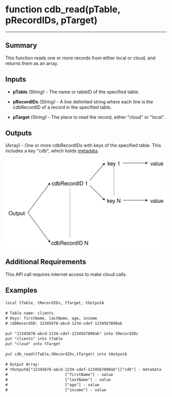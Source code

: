 # function cdb_read(pTable, pRecordIDs, pTarget)
---
## Summary
This function reads one or more records from either local or cloud, and returns them as an array.

## Inputs
* **pTable** *(String)* - The name or tableID of the specified table.

* **pRecordIDs** *(String)* - A line delimited string where each line is the cdbRecordID of a record in the specified table.

* **pTarget** *(String)* - The place to read the record, either "cloud" or "local".
       
## Outputs
(Array) - One or more cdbRecordIDs with keys of the specified table. This includes a key "cdb", which holds [metadata](metadata.md).

![ReadOutput](images/BasicOutput.svg)

## Additional Requirements
This API call requires internet access to make cloud calls.

## Examples
```livecodeserver
local tTable, tRecordIDs, tTarget, tOutputA

# Table name: clients
# Keys: firstName, lastName, age, income
# cdbRecordID: 12345678-abcd-1234-cdef-1234567890ab

put "12345678-abcd-1234-cdef-1234567890ab" into tRecordIDs
put "clients" into tTable
put "cloud" into tTarget
    
put cdb_read(tTable,tRecordIDs,tTarget) into tOutputA

# Output Array: 
# tOutputA["12345678-abcd-1234-cdef-1234567890ab"]["cdb"] - metadata
#						  ["firstName"] - value
#						  ["lastName"] - value
#						  ["age"] - value
#						  ["income"] - value
```
